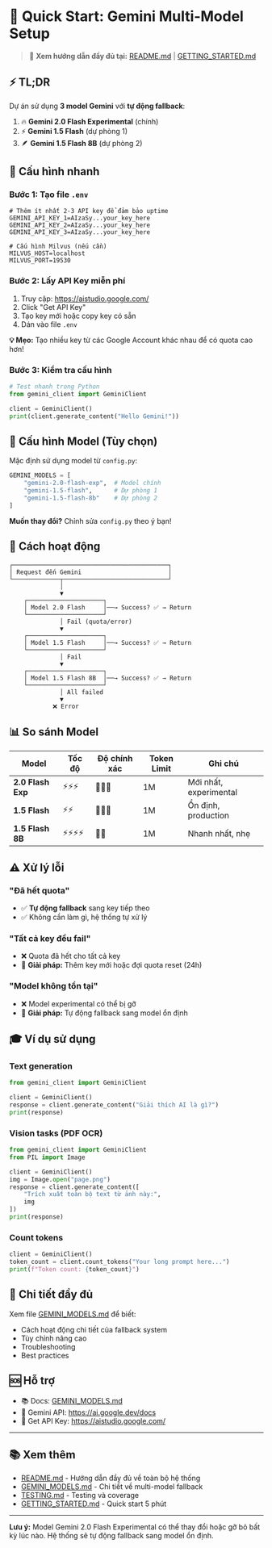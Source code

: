 # 🚀 Quick Start: Gemini Multi-Model Setup

> 📖 **Xem hướng dẫn đầy đủ tại:** [README.md](./README.md) | [GETTING_STARTED.md](./GETTING_STARTED.md)

## ⚡ TL;DR

Dự án sử dụng **3 model Gemini** với **tự động fallback**:
1. 🔥 **Gemini 2.0 Flash Experimental** (chính)
2. ⚡ **Gemini 1.5 Flash** (dự phòng 1)
3. 🪶 **Gemini 1.5 Flash 8B** (dự phòng 2)

## 📝 Cấu hình nhanh

### Bước 1: Tạo file `.env`

```env
# Thêm ít nhất 2-3 API key để đảm bảo uptime
GEMINI_API_KEY_1=AIzaSy...your_key_here
GEMINI_API_KEY_2=AIzaSy...your_key_here
GEMINI_API_KEY_3=AIzaSy...your_key_here

# Cấu hình Milvus (nếu cần)
MILVUS_HOST=localhost
MILVUS_PORT=19530
```

### Bước 2: Lấy API Key miễn phí

1. Truy cập: https://aistudio.google.com/
2. Click "Get API Key"
3. Tạo key mới hoặc copy key có sẵn
4. Dán vào file `.env`

**💡 Mẹo:** Tạo nhiều key từ các Google Account khác nhau để có quota cao hơn!

### Bước 3: Kiểm tra cấu hình

```python
# Test nhanh trong Python
from gemini_client import GeminiClient

client = GeminiClient()
print(client.generate_content("Hello Gemini!"))
```

## 🎯 Cấu hình Model (Tùy chọn)

Mặc định sử dụng model từ `config.py`:

```python
GEMINI_MODELS = [
    "gemini-2.0-flash-exp",  # Model chính
    "gemini-1.5-flash",      # Dự phòng 1
    "gemini-1.5-flash-8b"    # Dự phòng 2
]
```

**Muốn thay đổi?** Chỉnh sửa `config.py` theo ý bạn!

## 🔄 Cách hoạt động

```
┌───────────────────────────────────────────┐
│ Request đến Gemini                        │
└─────────────┬─────────────────────────────┘
              │
              ▼
    ┌─────────────────────┐
    │ Model 2.0 Flash     │──→ Success? ✅ → Return
    └─────────────────────┘
              │ Fail (quota/error)
              ▼
    ┌─────────────────────┐
    │ Model 1.5 Flash     │──→ Success? ✅ → Return
    └─────────────────────┘
              │ Fail
              ▼
    ┌─────────────────────┐
    │ Model 1.5 Flash 8B  │──→ Success? ✅ → Return
    └─────────────────────┘
              │ All failed
              ▼
            ❌ Error
```

## 📊 So sánh Model

| Model | Tốc độ | Độ chính xác | Token Limit | Ghi chú |
|-------|--------|--------------|-------------|---------|
| **2.0 Flash Exp** | ⚡⚡⚡ | 🎯🎯🎯 | 1M | Mới nhất, experimental |
| **1.5 Flash** | ⚡⚡ | 🎯🎯🎯 | 1M | Ổn định, production |
| **1.5 Flash 8B** | ⚡⚡⚡⚡ | 🎯🎯 | 1M | Nhanh nhất, nhẹ |

## ⚠️ Xử lý lỗi

### "Đã hết quota"
- ✅ **Tự động fallback** sang key tiếp theo
- ✅ Không cần làm gì, hệ thống tự xử lý

### "Tất cả key đều fail"
- ❌ Quota đã hết cho tất cả key
- 🔧 **Giải pháp:** Thêm key mới hoặc đợi quota reset (24h)

### "Model không tồn tại"
- ❌ Model experimental có thể bị gỡ
- 🔧 **Giải pháp:** Tự động fallback sang model ổn định

## 🎓 Ví dụ sử dụng

### Text generation
```python
from gemini_client import GeminiClient

client = GeminiClient()
response = client.generate_content("Giải thích AI là gì?")
print(response)
```

### Vision tasks (PDF OCR)
```python
from gemini_client import GeminiClient
from PIL import Image

client = GeminiClient()
img = Image.open("page.png")
response = client.generate_content([
    "Trích xuất toàn bộ text từ ảnh này:",
    img
])
print(response)
```

### Count tokens
```python
client = GeminiClient()
token_count = client.count_tokens("Your long prompt here...")
print(f"Token count: {token_count}")
```

## 📖 Chi tiết đầy đủ

Xem file [GEMINI_MODELS.md](./GEMINI_MODELS.md) để biết:
- Cách hoạt động chi tiết của fallback system
- Tùy chỉnh nâng cao
- Troubleshooting
- Best practices

## 🆘 Hỗ trợ

- 📚 Docs: [GEMINI_MODELS.md](./GEMINI_MODELS.md)
- 🔗 Gemini API: https://ai.google.dev/docs
- 🔑 Get API Key: https://aistudio.google.com/

---

## 📚 Xem thêm

- [README.md](./README.md) - Hướng dẫn đầy đủ về toàn bộ hệ thống
- [GEMINI_MODELS.md](./GEMINI_MODELS.md) - Chi tiết về multi-model fallback
- [TESTING.md](./TESTING.md) - Testing và coverage
- [GETTING_STARTED.md](./GETTING_STARTED.md) - Quick start 5 phút

---

**Lưu ý:** Model Gemini 2.0 Flash Experimental có thể thay đổi hoặc gỡ bỏ bất kỳ lúc nào. Hệ thống sẽ tự động fallback sang model ổn định.
